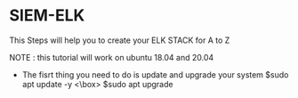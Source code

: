 # SIEM-ELK
This Steps will help you to create your ELK STACK for A to Z

NOTE : this tutorial will work on ubuntu 18.04 and 20.04

- The fisrt thing you need to do is update and upgrade your system
<box> $sudo apt update -y <\box>
$sudo apt upgrade 

